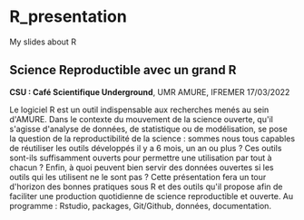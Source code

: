 # R_presentation
My slides about R


## Science Reproductible avec un grand R

**CSU : Café Scientifique Underground**, UMR AMURE, IFREMER 17/03/2022

Le logiciel R est un outil indispensable aux recherches menés au sein d'AMURE.
Dans le contexte du mouvement de la science ouverte, qu'il s'agisse d'analyse de données, de statistique ou de modélisation,  se pose la question de la reproductibilité de la science  : sommes nous tous capables de réutiliser les outils développés il y a 6 mois, un an ou plus ? Ces outils sont-ils suffisamment ouverts pour permettre une utilisation par tout à chacun ? Enfin, à quoi peuvent bien servir des données ouvertes si les outils qui les utilisent ne le sont pas ?
Cette présentation fera un tour d'horizon des bonnes pratiques sous R et des outils qu'il propose afin de faciliter une production quotidienne de science reproductible et ouverte. Au programme : Rstudio, packages, Git/Github, données, documentation.

